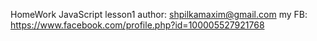  HomeWork JavaScript lesson1
 author: shpilkamaxim@gmail.com
 my FB: https://www.facebook.com/profile.php?id=100005527921768

